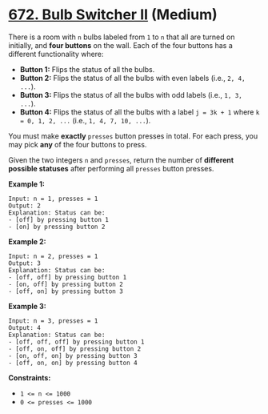 # [672. Bulb Switcher II][link] (Medium)

[link]: https://leetcode.com/problems/bulb-switcher-ii/

There is a room with `n` bulbs labeled from `1` to `n` that all are turned on initially, and **four
buttons** on the wall. Each of the four buttons has a different functionality where:

- **Button 1:** Flips the status of all the bulbs.
- **Button 2:** Flips the status of all the bulbs with even labels (i.e., `2, 4, ...`).
- **Button 3:** Flips the status of all the bulbs with odd labels (i.e., `1, 3, ...`).
- **Button 4:** Flips the status of all the bulbs with a label `j = 3k + 1` where `k = 0, 1, 2, ...`
(i.e., `1, 4, 7, 10, ...`).

You must make **exactly** `presses` button presses in total. For each press, you may pick **any** of
the four buttons to press.

Given the two integers `n` and `presses`, return the number of **different possible statuses** after
performing all  `presses` button presses.

**Example 1:**

```
Input: n = 1, presses = 1
Output: 2
Explanation: Status can be:
- [off] by pressing button 1
- [on] by pressing button 2
```

**Example 2:**

```
Input: n = 2, presses = 1
Output: 3
Explanation: Status can be:
- [off, off] by pressing button 1
- [on, off] by pressing button 2
- [off, on] by pressing button 3
```

**Example 3:**

```
Input: n = 3, presses = 1
Output: 4
Explanation: Status can be:
- [off, off, off] by pressing button 1
- [off, on, off] by pressing button 2
- [on, off, on] by pressing button 3
- [off, on, on] by pressing button 4
```

**Constraints:**

- `1 <= n <= 1000`
- `0 <= presses <= 1000`
